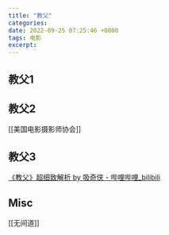 ```yaml
---
title: "教父"
categories: 
date: 2022-09-25 07:25:46 +0800
tags: 电影
excerpt: 
---
```





## 教父1


## 教父2

[[美国电影摄影师协会]]


## 教父3



[《教父》超细致解析 by 吸奇侠 - 哔哩哔哩_bilibili](https://space.bilibili.com/414350632/channel/collectiondetail?sid=303154)


## Misc

[[无间道]]




